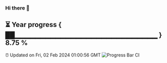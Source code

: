 ### Hi there 👋
⏳ Year progress { ██▁▁▁▁▁▁▁▁▁▁▁▁▁▁▁▁▁▁▁▁▁▁▁▁▁▁▁▁ } 8.75 %
---
⏰ Updated on Fri, 02 Feb 2024 01:00:56 GMT
![Progress Bar CI](https://github.com/liununu/liununu/workflows/Progress%20Bar%20CI/badge.svg)
